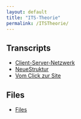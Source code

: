 ```yaml
---
layout: default
title: "ITS-Theorie"
permalink: /ITSTheorie/
---
```


## Transcripts

- [Client-Server-Netzwerk](/ITSTheorie/CSN)
- [NeueStruktur](/ITSTheorie/NS)
- [Vom Click zur Site](/ITSTheorie/LS03)

## Files

- [Files](/ITS/Files)
